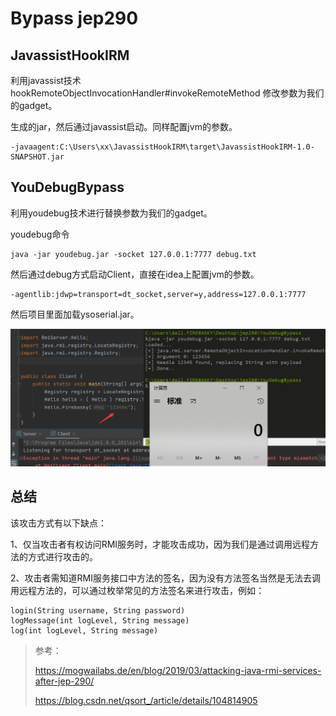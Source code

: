 # Bypass jep290

## JavassistHookIRM

利用javassist技术 hookRemoteObjectInvocationHandler#invokeRemoteMethod 修改参数为我们的gadget。

生成的jar，然后通过javassist启动。同样配置jvm的参数。

```
-javaagent:C:\Users\xx\JavassistHookIRM\target\JavassistHookIRM-1.0-SNAPSHOT.jar
```

## YouDebugBypass

利用youdebug技术进行替换参数为我们的gadget。

youdebug命令

```
java -jar youdebug.jar -socket 127.0.0.1:7777 debug.txt
```

然后通过debug方式启动Client，直接在idea上配置jvm的参数。

```
-agentlib:jdwp=transport=dt_socket,server=y,address=127.0.0.1:7777
```

然后项目里面加载ysoserial.jar。

![image-20210820132222847](img/image-20210820132222847.png)

## 总结

该攻击方式有以下缺点：

1、仅当攻击者有权访问RMI服务时，才能攻击成功，因为我们是通过调用远程方法的方式进行攻击的。

2、攻击者需知道RMI服务接口中方法的签名，因为没有方法签名当然是无法去调用远程方法的，可以通过枚举常见的方法签名来进行攻击，例如：

```
login(String username, String password)
logMessage(int logLevel, String message)
log(int logLevel, String message)
```

>参考：
>
>https://mogwailabs.de/en/blog/2019/03/attacking-java-rmi-services-after-jep-290/
>
>https://blog.csdn.net/qsort_/article/details/104814905

